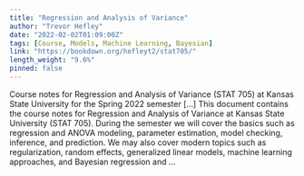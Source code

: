 ```yaml
---
title: "Regression and Analysis of Variance"
author: "Trevor Hefley"
date: "2022-02-02T01:09:00Z"
tags: [Course, Models, Machine Learning, Bayesian]
link: "https://bookdown.org/hefleyt2/stat705/"
length_weight: "9.6%"
pinned: false
---
```


Course notes for Regression and Analysis of Variance (STAT 705) at Kansas State University for the Spring 2022 semester [...] This document contains the course notes for Regression and Analysis of Variance at Kansas State University (STAT 705). During the semester we will cover the basics such as regression and ANOVA modeling, parameter estimation, model checking, inference, and prediction. We may also cover modern topics such as regularization, random effects, generalized linear models, machine learning approaches, and Bayesian regression and ...
